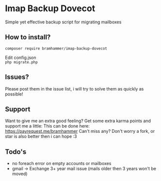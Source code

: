 # Imap Backup Dovecot
Simple yet effective backup script for migrating mailboxes

## How to install?

```composer require bramhammer/imap-backup-dovecot```  

Edit config.json  
```php migrate.php```

## Issues?
Please post them in the issue list, i will try to solve them as quickly as possible!

## Support
Want to give me an extra good feeling? Get some extra karma points and support me a little:
This can be done here: https://payrequest.me/bramhammer
Can't miss any? Don't worry a fork, or star is also better then i can hope :3

## Todo's
- no foreach error on empty accounts or mailboxes
- gmail -> Exchange 3+ year mail issue (mails older then 3 years won't be moved) 
